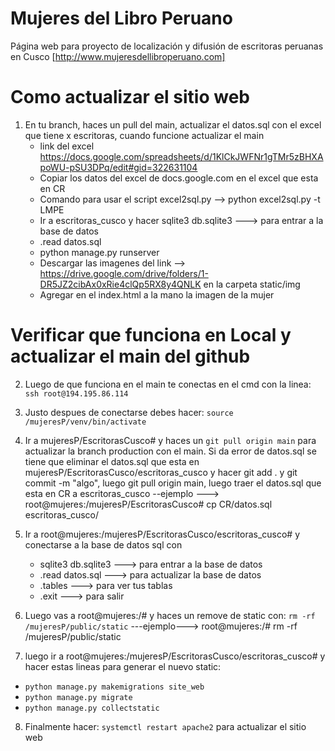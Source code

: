 # Mujeres del Libro Peruano
Página web para proyecto de localización y difusión de escritoras peruanas en Cusco
[http://www.mujeresdellibroperuano.com]
# Como actualizar el sitio web
1. En tu branch, haces un pull del main, actualizar el datos.sql con el excel que tiene x escritoras, cuando funcione actualizar el main
	- link del excel https://docs.google.com/spreadsheets/d/1KlCkJWFNr1gTMr5zBHXApoWU-pSU3DPq/edit#gid=322631104
	- Copiar los datos del excel de docs.google.com en el excel que esta en CR
	- Comando para usar el script excel2sql.py --> python excel2sql.py -t LMPE
	- Ir a escritoras_cusco y hacer sqlite3 db.sqlite3   ---> para entrar a la base de datos
	- .read datos.sql
	- python manage.py runserver
	- Descargar las imagenes del link --> https://drive.google.com/drive/folders/1-DR5JZ2cibAx0xRie4clQp5RX8y4QNLK  en la carpeta static/img 
	- Agregar en el index.html a la mano la imagen de la mujer

# 	Verificar que funciona en Local y actualizar el main del github

2. Luego de que funciona en el main te conectas en el cmd con la linea: ```ssh root@194.195.86.114```

3. Justo despues de conectarse debes hacer: ```source /mujeresP/venv/bin/activate```

4. Ir a mujeresP/EscritorasCusco# y haces un ```git pull origin main``` para actualizar la branch production con el main. Si da error de datos.sql se tiene que eliminar el datos.sql que esta en mujeresP/EscritorasCusco/escritoras_cusco y hacer  git add . y git commit -m "algo", luego git pull origin main, luego traer el datos.sql que esta en CR a escritoras_cusco --ejemplo ---> root@mujeres:/mujeresP/EscritorasCusco# cp CR/datos.sql escritoras_cusco/

5. Ir a  root@mujeres:/mujeresP/EscritorasCusco/escritoras_cusco# y conectarse a la base de datos sql con 
	- sqlite3 db.sqlite3   ---> para entrar a la base de datos
	- .read datos.sql ---> para actualizar la base de datos
	- .tables   ---> para ver tus tablas
	- .exit	  ---> para salir

6. Luego vas a root@mujeres:/# y haces un remove de static con: ```rm -rf /mujeresP/public/static``` ---ejemplo---> root@mujeres:/# rm -rf /mujeresP/public/static

7. luego ir a root@mujeres:/mujeresP/EscritorasCusco/escritoras_cusco# y hacer estas lineas para generar el nuevo static:

- ```python manage.py makemigrations site_web```
- ```python manage.py migrate```
- ```python manage.py collectstatic```

8. Finalmente hacer: ```systemctl restart apache2``` para actualizar el sitio web



